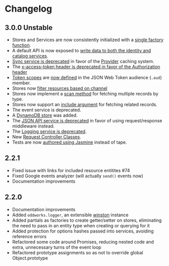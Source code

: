 # Changelog

## 3.0.0 Unstable

- Stores and Services are now consistently initialized with a [single factory function](https://github.com/oddnetworks/oddworks/issues/89).
- A default API is now exposed to [write data to both the identity and catalog services](https://github.com/oddnetworks/oddworks/blob/master/lib/services/identity/README.md#authentication).
- [Sync service is deprecated](https://github.com/oddnetworks/oddworks/issues/39) in favor of the [Provider](https://github.com/oddnetworks/oddworks/tree/master/lib/services/catalog#providers-and-specs) caching system.
- The [x-access-token header is deprecated in favor of the Authorization header](https://github.com/oddnetworks/oddworks/issues/83)
- [Token scopes](https://github.com/oddnetworks/oddworks/issues/45) are [now defined](https://github.com/oddnetworks/oddworks/blob/master/lib/services/identity/README.md#authentication) in the JSON Web Token audience (`.aud`) member.
- Stores now [filter resources based on channel](https://github.com/oddnetworks/oddworks/issues/60)
- Stores now implement a [scan method](https://github.com/oddnetworks/oddworks/issues/88) for fetching multiple records by type.
- Stores now support an [include argument](https://github.com/oddnetworks/oddworks/issues/90) for fetching related records.
- The event service is deprecated.
- A [DynamoDB store](https://github.com/oddnetworks/oddworks/issues/82) was added.
- The [JSON API service is deprecated](https://github.com/oddnetworks/oddworks/issues/91) in favor of using request/response middleware instead.
- The [Logging service is deprecated](https://github.com/oddnetworks/oddworks/issues/94).
- New [Request Controller Classes](https://github.com/oddnetworks/oddworks/issues/92).
- Tests are now [authored using Jasmine](https://github.com/oddnetworks/oddworks/issues/87) instead of tape.

## 2.2.1

- Fixed issue with links for included resource entitites #74
- Fixed Google events analyzer (will actually `send()` events now)
- Documentation improvements

## 2.2.0

- Documentation improvements
- Added `oddworks.logger`, an extensible [winston](https://www.npmjs.com/package/winston) instance
- Added partials as factories to create getter/setter on stores, eliminating the need to pass in an entity type when creating or querying for it
- Added protection for options hashes passed into services, avoiding reference errors
- Refactored some code around Promises, reducing nested code and extra, unnecessary turns of the event loop
- Refactored prototype assignments so as not to override global Object.prototype

